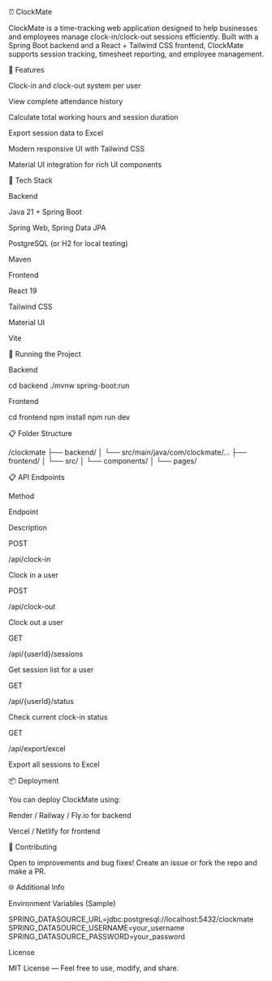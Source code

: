 ⏰ ClockMate

ClockMate is a time-tracking web application designed to help businesses and employees manage clock-in/clock-out sessions efficiently. Built with a Spring Boot backend and a React + Tailwind CSS frontend, ClockMate supports session tracking, timesheet reporting, and employee management.

🚀 Features

Clock-in and clock-out system per user

View complete attendance history

Calculate total working hours and session duration

Export session data to Excel

Modern responsive UI with Tailwind CSS

Material UI integration for rich UI components

💠 Tech Stack

Backend

Java 21 + Spring Boot

Spring Web, Spring Data JPA

PostgreSQL (or H2 for local testing)

Maven

Frontend

React 19

Tailwind CSS

Material UI

Vite

🧪 Running the Project

Backend

cd backend
./mvnw spring-boot:run

Frontend

cd frontend
npm install
npm run dev

📋 Folder Structure

/clockmate
├── backend/
│   └── src/main/java/com/clockmate/...
├── frontend/
│   └── src/
│       └── components/
│       └── pages/

📋 API Endpoints

Method

Endpoint

Description

POST

/api/clock-in

Clock in a user

POST

/api/clock-out

Clock out a user

GET

/api/{userId}/sessions

Get session list for a user

GET

/api/{userId}/status

Check current clock-in status

GET

/api/export/excel

Export all sessions to Excel

📦 Deployment

You can deploy ClockMate using:

Render / Railway / Fly.io for backend

Vercel / Netlify for frontend

🙌 Contributing

Open to improvements and bug fixes! Create an issue or fork the repo and make a PR.

🌐 Additional Info

Environment Variables (Sample)

SPRING_DATASOURCE_URL=jdbc:postgresql://localhost:5432/clockmate
SPRING_DATASOURCE_USERNAME=your_username
SPRING_DATASOURCE_PASSWORD=your_password

License

MIT License — Feel free to use, modify, and share.

